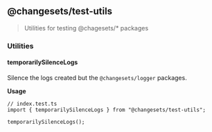 ## @changesets/test-utils

> Utilities for testing @chagesets/* packages

### Utilities

#### temporarilySilenceLogs

Silence the logs created but the `@changesets/logger` packages.

**Usage**

```
// index.test.ts
import { temporarilySilenceLogs } from "@changesets/test-utils";

temporarilySilenceLogs();
```

